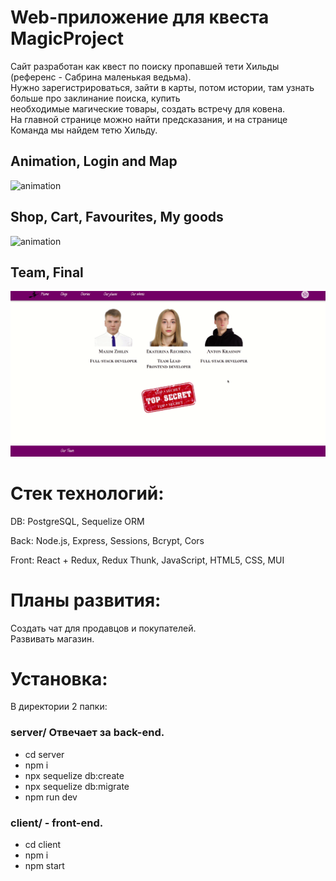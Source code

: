 # Web-приложение для квеста MagicProject

Сайт разработан  как квест по поиску пропавшей тети Хильды (референс - Сабрина маленькая ведьма). \
Нужно зарегистрироваться, зайти в карты, потом истории, там узнать больше про заклинание поиска, купить \
необходимые магические товары, создать встречу для ковена. \
На главной странице можно найти предсказания, и на странице Команда мы найдем тетю Хильду.  


## Animation, Login and Map

![animation](./readme_gif/animation.gif)

## Shop, Cart, Favourites, My goods

![animation](./readme_gif/shop.gif)

## Team, Final

![animation](./readme_gif/final.gif)

# Стек технологий:

DB: PostgreSQL, Sequelize ORM

Back: Node.js, Express, Sessions, Bcrypt, Cors

Front: React + Redux, Redux Thunk, JavaScript, HTML5, CSS, MUI

# Планы развития:

Создать чат для продавцов и покупателей. \
Развивать магазин. 

# Установка:

В директории 2 папки:

### server/ Отвечает за back-end.

- cd server
- npm i
- npx sequelize db:create
- npx sequelize db:migrate
- npm run dev

### client/ - front-end.

- cd client
- npm i
- npm start
